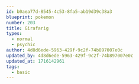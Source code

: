 ```yaml
---
id: b0aea77d-8545-4c53-8fa5-ab19d39c38a3
blueprint: pokemon
number: 203
title: Girafarig
types:
  - normal
  - psychic
author: 4d8d6ede-5963-429f-9c2f-74b897007e0c
updated_by: 4d8d6ede-5963-429f-9c2f-74b897007e0c
updated_at: 1716142961
tags:
  - basic
---
```

